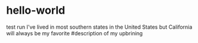 # hello-world
test run
I've lived in most southern states in the United States but California will always be my favorite #description of my upbrining
